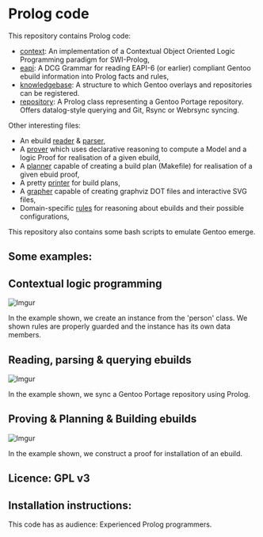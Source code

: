 
# Prolog code 

This repository contains Prolog code:

- [context](Source/context.pl): An implementation of a Contextual Object Oriented Logic Programming paradigm for SWI-Prolog,
- [eapi](Source/eapi.pl): A DCG Grammar for reading EAPI-6 (or earlier) compliant Gentoo ebuild information into Prolog facts and rules,
- [knowledgebase](Source/knowledgebase.pl): A structure to which Gentoo overlays and repositories can be registered. 
- [repository](Source/repository.pl): A Prolog class representing a Gentoo Portage repository. Offers datalog-style querying and Git, Rsync or Webrsync syncing.

Other interesting files: 
- An ebuild [reader](Source/reader.pl) & [parser](Source/parser.pl), 
- A [prover](Source/prover.pl) which uses declarative reasoning to compute a Model and a logic Proof for realisation of a given ebuild,
- A [planner](Source/planner.pl) capable of creating a build plan (Makefile) for realisation of a given ebuid proof,
- A pretty [printer](Source/printer.pl) for build plans,
- A [grapher](Source/grapher.pl) capable of creating graphviz DOT files and interactive SVG files,
- Domain-specific [rules](Source/rules.pl) for reasoning about ebuilds and their possible configurations, 

This repository also contains some bash scripts to emulate Gentoo emerge.

## Some examples: 

## Contextual logic programming 

![Imgur](https://i.imgur.com/KxLU7tL.png)

In the example shown, we create an instance from the 'person' class. We shown rules are properly guarded and the instance has its own data members. 


## Reading, parsing & querying ebuilds 

![Imgur](https://i.imgur.com/14mCiGp.png)

In the example shown, we sync a Gentoo Portage repository using Prolog. 



## Proving & Planning & Building ebuilds


![Imgur](https://i.imgur.com/14mCiGp.png)

In the example shown, we construct a proof for installation of an ebuild. 



## Licence: GPL v3

## Installation instructions: 

This code has as audience: Experienced Prolog programmers. 
